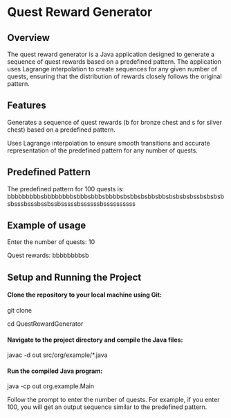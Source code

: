 # Quest Reward Generator

## Overview

The quest reward generator is a Java application designed to generate a sequence of quest rewards based on a predefined
pattern. The application uses Lagrange interpolation to create sequences for any given number of quests, ensuring that
the distribution of rewards closely follows the original pattern.

## Features

Generates a sequence of quest rewards (b for bronze chest and s for silver chest) based on a predefined pattern.

Uses Lagrange interpolation to ensure smooth transitions and accurate representation of the predefined pattern for any
number of quests.

## Predefined Pattern

The predefined pattern for 100 quests is:
bbbbbbbbbsbbbbbbbbsbbbsbbbsbbbbsbsbbsbsbbsbbsbsbsbsbssbsbsbsbsbsssbsssbssbssbsssssbssssssbssssssssss

## Example of usage

Enter the number of quests: 10

Quest rewards: bbbbbbbbsb

## Setup and Running the Project

#### Clone the repository to your local machine using Git:

git clone <repository-url>

cd QuestRewardGenerator

#### Navigate to the project directory and compile the Java files:

javac -d out src/org/example/*.java

#### Run the compiled Java program:

java -cp out org.example.Main

Follow the prompt to enter the number of quests. For example, if you enter 100, you will get an output sequence similar
to the predefined pattern.